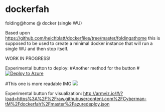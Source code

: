 # dockerfah
folding@home @ docker (single WU)

Based upon https://github.com/heichblatt/dockerfiles/tree/master/foldingathome this is supposed to be used to create a minimal docker instance that will run a single WU and then stop itself.

WORK IN PROGRESS!

Experimental button to deploy:
#Another method for the button
#[![Deploy to Azure](http://azuredeploy.net/deploybutton.png)](https://azuredeploy.net/)

#This one is more readable IMO
<a href="https://azuredeploy.net/?repository=https://github.com/Cyberman-tM/dockerfah" target="_blank">
    <img src="http://azuredeploy.net/deploybutton.png"/>
</a>



Experimental button for visualization:
http://armviz.io/#/?load=https%3A%2F%2Fraw.githubusercontent.com%2FCyberman-tM%2Fdockerfah%2Fmaster%2Fazuredeploy.json
